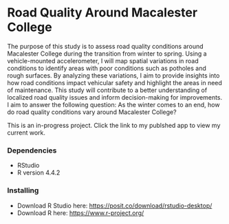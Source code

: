 # Road Quality Around Macalester College
The purpose of this study is to assess road quality conditions around Macalester College during the transition from winter to spring. Using a vehicle-mounted accelerometer, I will map spatial variations in road conditions to identify areas with poor conditions such as potholes and rough surfaces. By analyzing these variations, I aim to provide insights into how road conditions impact vehicular safety and highlight the areas in need of maintenance. This study will contribute to a better understanding of localized road quality issues and inform decision-making for improvements. I aim to answer the following question: As the winter comes to an end, how do road quality conditions vary around Macalester College?

This is an in-progress project. Click the link to my publshed app to view my current work.

### Dependencies

* RStudio
* R version 4.4.2

### Installing

* Download R Studio here: https://posit.co/download/rstudio-desktop/
* Download R here: https://www.r-project.org/
